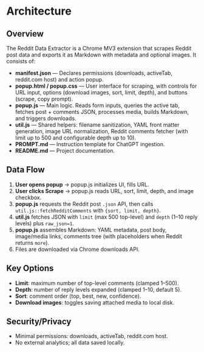 


# Architecture

## Overview
The Reddit Data Extractor is a Chrome MV3 extension that scrapes Reddit post data and exports it as Markdown with metadata and optional images. It consists of:
- **manifest.json** — Declares permissions (downloads, activeTab, reddit.com host) and action popup.
- **popup.html / popup.css** — User interface for scraping, with controls for URL input, options (download images, sort, limit, depth), and buttons (scrape, copy prompt).
- **popup.js** — Main logic. Reads form inputs, queries the active tab, fetches post + comments JSON, processes media, builds Markdown, and triggers downloads.
- **util.js** — Shared helpers: filename sanitization, YAML front matter generation, image URL normalization, Reddit comments fetcher (with limit up to 500 and configurable depth up to 10).
- **PROMPT.md** — Instruction template for ChatGPT ingestion.
- **README.md** — Project documentation.

## Data Flow
1. **User opens popup** → popup.js initializes UI, fills URL.
2. **User clicks Scrape** → popup.js reads URL, sort, limit, depth, and image checkbox.
3. **popup.js** requests the Reddit post `.json` API, then calls `util.js::fetchRedditComments` with `{sort, limit, depth}`.
4. **util.js** fetches JSON with `limit` (max 500 top-level) and `depth` (1–10 reply levels) plus `raw_json=1`.
5. **popup.js** assembles Markdown: YAML metadata, post body, image/media links, comments tree (with placeholders when Reddit returns `more`).
6. Files are downloaded via Chrome downloads API.

## Key Options
- **Limit**: maximum number of top-level comments (clamped 1–500).
- **Depth**: number of reply levels expanded (clamped 1–10, default 5).
- **Sort**: comment order (top, best, new, confidence).
- **Download images**: toggles saving attached media to local disk.

## Security/Privacy
- Minimal permissions: downloads, activeTab, reddit.com host.
- No external analytics; all data saved locally.